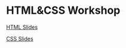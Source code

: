 # HTML&CSS Workshop

[HTML Slides](http://davidjcastner.github.io/html-css-workshop/html/)

[CSS Slides](http://davidjcastner.github.io/html-css-workshop/css/)
